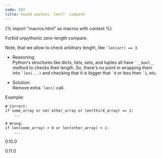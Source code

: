 ```yaml
---
code: 507
title: Found useless `len()` compare
---
```


{% import "macros.html" as macros with context %}

Forbid unpythonic zero-length compare.

Note, that we allow to check arbitrary length, like `` `len(arr)
== 3 ``.

  - Reasoning:  
    Python's structures like dicts, lists, sets, and tuples all have
    `` `__bool__ `` method to checks their length. So, there's no point
    in wrapping them into `` `len(...) `` and checking that it is bigger
    that `` `0 `` or less then `` `1 ``, etc.

  - Solution:  
    Remove extra `` `len() `` call.

Example:

    # Correct:
    if some_array or not other_array or len(third_array) == 1:
        ...
    
    # Wrong:
    if len(some_array) > 0 or len(other_array) < 1:
        ...

<div class="versionadded">

0.10.0

</div>

<div class="versionchanged">

0.11.0

</div>